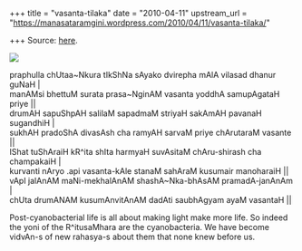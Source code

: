 +++
title = "vasanta-tilaka"
date = "2010-04-11"
upstream_url = "https://manasataramgini.wordpress.com/2010/04/11/vasanta-tilaka/"

+++
Source: [here](https://manasataramgini.wordpress.com/2010/04/11/vasanta-tilaka/).

![](https://i2.wp.com/lh5.ggpht.com/_hjuA1bE0hBw/S8Cr_DTAH9I/AAAAAAAABYU/sRPHO4Kbw2s/s800/march_april2.jpg)

praphulla chUtaa\~Nkura tIkShNa sAyako dvirepha mAlA vilasad dhanur
guNaH \|  
manAMsi bhettuM surata prasa\~NginAM vasanta yoddhA samupAgataH priye
\|\|  
drumAH sapuShpAH salilaM sapadmaM striyaH sakAmAH pavanaH sugandhiH \|  
sukhAH pradoShA divasAsh cha ramyAH sarvaM priye chArutaraM vasante
\|\|  
IShat tuShAraiH kR^ita shIta harmyaH suvAsitaM chAru-shirash cha
champakaiH \|  
kurvanti nAryo .api vasanta-kAle stanaM sahAraM kusumair manoharaiH
\|\|  
vApI jalAnAM maNi-mekhalAnAM shashA\~Nka-bhAsAM pramadA-janAnAm \|  
chUta drumANAM kusumAnvitAnAM dadAti saubhAgyam ayaM vasantaH \|\|

Post-cyanobacterial life is all about making light make more life. So
indeed the yoni of the R^itusaMhara are the cyanobacteria. We have
become vidvAn-s of new rahasya-s about them that none knew before us.

